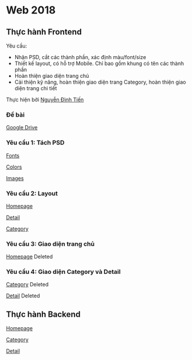 # **Web 2018**
## **Thực hành Frontend**

Yêu cầu: 
- Nhận PSD, cắt các thành phần, xác định màu/font/size
- Thiết kế layout, có hỗ trợ Mobile. Chỉ bao gồm khung có tên các thành phần
- Hoàn thiện giao diện trang chủ
- Cải thiện kỹ năng, hoàn thiện giao diện trang Category, hoàn thiện giao diện trang chi tiết

Thực hiện bởi [Nguyễn Đình Tiến](https://github.com/dinhtien12298)

### Đề bài
[Google Drive](https://drive.google.com/drive/u/0/folders/1DnlNLLxEuz27R3nJ5rEI2iKPdF8qzlop)

### Yêu cầu 1: Tách PSD

[Fonts](https://dinhtienn.github.io/Web2018/views/analysis/fonts.html)

[Colors](https://dinhtienn.github.io/Web2018/views/analysis/colors.html)

[Images](https://dinhtienn.github.io/Web2018/views/analysis/images.html)

### Yêu cầu 2: Layout

[Homepage](https://dinhtienn.github.io/web2018/images/layout/homepage.png)

[Detail](https://dinhtienn.github.io/web2018/images/layout/detail.png)

[Category](https://dinhtienn.github.io/web2018/images/layout/category.png)

### Yêu cầu 3: Giao diện trang chủ

[Homepage](https://dinhtienn.github.io/web2018/homepage.html) Deleted

### Yêu cầu 4: Giao diện Category và Detail

[Category](https://dinhtienn.github.io/web2018/category.html) Deleted

[Detail](https://dinhtienn.github.io/web2018/detail.html) Deleted

## **Thực hành Backend**

[Homepage](https://dinhtienn.github.io/web2018/homepage.php)

[Category](https://dinhtienn.github.io/web2018/category.php)

[Detail](https://dinhtienn.github.io/web2018/detail.php)
